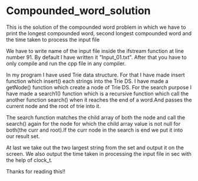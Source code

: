 # Compounded_word_solution
This is the solution of the compounded word problem in which we have to print the longest compounded word, second longest compounded word and the time taken to process the input file

We have to write name of the input file inside the ifstream function at line number 91.
By default I have written it "Input_01.txt".
After that you have to only compile and run the cpp file in any compiler.

In my program I have used Trie data structure.
For that I have made insert function which insert() each strings into the Trie DS. I have made a getNode() function which create a node of Trie DS.
For the search purpose I have made a search1() function which is a recursive function which call the another function search() when it reaches the end of a word.And passes the current node and the root of trie into it.

The search function matches the child array of both the node and call the search() again for the node for which the child array value is not null for both(the curr and root).If the curr node in the search is end we put it into our result set.

At last we take out the two largest string from the set and output it on the screen.
We also output the time taken in processing the input file in sec with the help of clock_t.

Thanks for reading this!!
